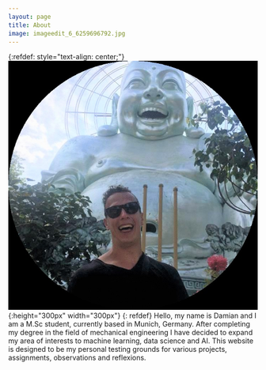 ```yaml
---
layout: page
title: About
image: imageedit_6_6259696792.jpg
--- 
```

{:refdef: style="text-align: center;"}
![My Image](/assets/imageedit_6_6259696792.jpg){:height="300px" width="300px"}
{: refdef}
Hello, my name is Damian and I am a M.Sc student, currently based in Munich, Germany. After completing my degree in the field of mechanical engineering I have decided to expand my area of interests to machine learning, data science and AI. 
This website is designed to be my personal testing grounds for various projects, assignments, observations and reflexions.   

